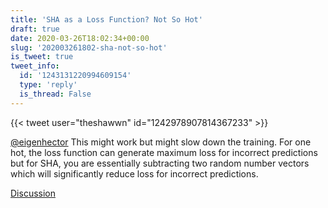 ```yaml
---
title: 'SHA as a Loss Function? Not So Hot'
draft: true
date: 2020-03-26T18:02:34+00:00
slug: '202003261802-sha-not-so-hot'
is_tweet: true
tweet_info:
  id: '1243131220994609154'
  type: 'reply'
  is_thread: False
---
```




{{< tweet user="theshawwn" id="1242978907814367233" >}}

[@eigenhector](https://x.com/eigenhector) This might work but might slow down the training. For one hot, the loss function can generate maximum loss for incorrect predictions but for SHA, you are essentially subtracting two random number vectors which will significantly reduce loss for incorrect predictions.

[Discussion](https://x.com/sytelus/status/1243131220994609154)
